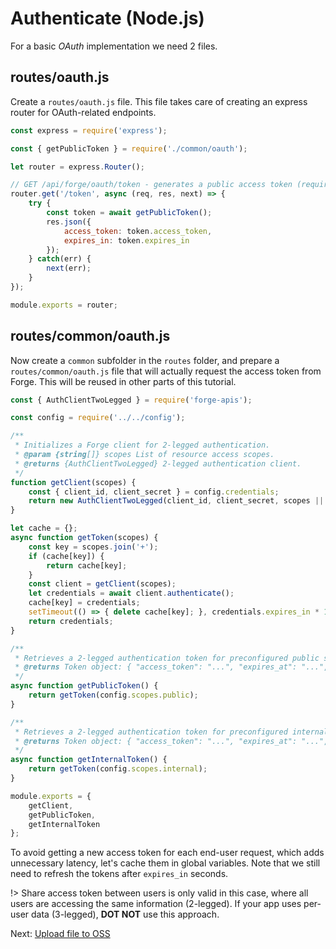 # Authenticate (Node.js)

For a basic *OAuth* implementation we need 2 files.

## routes/oauth.js

Create a `routes/oauth.js` file. This file takes care of creating an express router for OAuth-related endpoints.

```javascript
const express = require('express');

const { getPublicToken } = require('./common/oauth');

let router = express.Router();

// GET /api/forge/oauth/token - generates a public access token (required by the Forge viewer).
router.get('/token', async (req, res, next) => {
    try {
        const token = await getPublicToken();
        res.json({
            access_token: token.access_token,
            expires_in: token.expires_in    
        });
    } catch(err) {
        next(err);
    }
});

module.exports = router;
```

## routes/common/oauth.js

Now create a `common` subfolder in the `routes` folder, and prepare a `routes/common/oauth.js` file that will actually request
the access token from Forge. This will be reused in other parts of this tutorial.

```javascript
const { AuthClientTwoLegged } = require('forge-apis');

const config = require('../../config');

/**
 * Initializes a Forge client for 2-legged authentication.
 * @param {string[]} scopes List of resource access scopes.
 * @returns {AuthClientTwoLegged} 2-legged authentication client.
 */
function getClient(scopes) {
    const { client_id, client_secret } = config.credentials;
    return new AuthClientTwoLegged(client_id, client_secret, scopes || config.scopes.internal);
}

let cache = {};
async function getToken(scopes) {
    const key = scopes.join('+');
    if (cache[key]) {
        return cache[key];
    }
    const client = getClient(scopes);
    let credentials = await client.authenticate();
    cache[key] = credentials;
    setTimeout(() => { delete cache[key]; }, credentials.expires_in * 1000);
    return credentials;
}

/**
 * Retrieves a 2-legged authentication token for preconfigured public scopes.
 * @returns Token object: { "access_token": "...", "expires_at": "...", "expires_in": "...", "token_type": "..." }.
 */
async function getPublicToken() {
    return getToken(config.scopes.public);
}

/**
 * Retrieves a 2-legged authentication token for preconfigured internal scopes.
 * @returns Token object: { "access_token": "...", "expires_at": "...", "expires_in": "...", "token_type": "..." }.
 */
async function getInternalToken() {
    return getToken(config.scopes.internal);
}

module.exports = {
    getClient,
    getPublicToken,
    getInternalToken
};
```

To avoid getting a new access token for each end-user request, which adds unnecessary latency, let's cache them in global variables. Note that we still need to refresh the tokens after `expires_in` seconds.

!> Share access token between users is only valid in this case, where all users are accessing the same information (2-legged). If your app uses per-user data (3-legged), **DOT NOT** use this approach.

Next: [Upload file to OSS](/datamanagement/oss/)